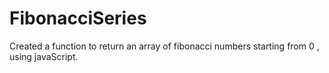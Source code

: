 # FibonacciSeries
Created a function to return an array of fibonacci numbers starting from 0 , using javaScript.
